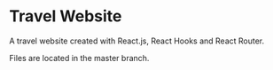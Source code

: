 # Travel Website

A travel website created with React.js, React Hooks and React Router.

Files are located in the master branch.
